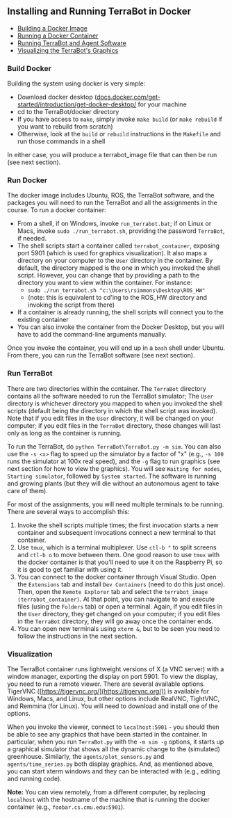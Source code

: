 ## Installing and Running TerraBot in Docker ##
- [Building a Docker Image](#Build_Docker)
- [Running a Docker Container](#Run_Docker)
- [Running TerraBot and Agent Software](#Run_TerraBot)
- [Visualizing the TerraBot's Graphics](#Visualization)

### Build Docker ###
Building the system using docker is very simple:
* Download docker desktop ([docs.docker.com/get-started/introduction/get-docker-desktop/](https://docs.docker.com/get-started/introduction/get-docker-desktop/) for your machine
* cd to the TerraBot/docker directory
* If you have access to `make`, simply invoke `make build` (or `make rebuild` if you want to rebuild from scratch)
* Otherwise, look at the `build` or `rebuild` instructions in the `Makefile` and run those commands in a shell

In either case, you will produce a terrabot_image file that can then be run (see next section).

### Run Docker ###
The docker image includes Ubuntu, ROS, the TerraBot software, and the packages you will need to run the TerraBot and all the assignments in the course.  To run a docker container:
* From a shell, if on Windows, invoke `run_terrabot.bat`; if on Linux or Macs, invoke `sudo ./run_terrabot.sh`, providing the password `TerraBot`, if needed.
* The shell scripts start a container called `terrabot_container`, exposing port 5901 (which is used for graphics visualization).  It also maps a directory on your computer to the `User` directory in the container.  By default, the directory mapped is the one in which you invoked the shell script.  However, you can change that by providing a path to the directory you want to view within the container.  For instance:
  * `sudo ./run_terrabot.sh "c:\Users\rsimmons\Desktop\ROS_HW"`
  * (note: this is equivalent to cd'ing to the ROS_HW directory and invoking the script from there)
* If a container is already running, the shell scripts will connect you to the existing container
* You can also invoke the container from the Docker Desktop, but you will have to add the command-line arguments manually.

Once you invoke the container, you will end up in a `bash` shell under Ubuntu.  From there, you can run the TerraBot software (see next section).

### Run TerraBot ###
There are two directories within the container.  The `TerraBot` directory contains all the software needed to run the TerraBot simulator; The `User` directory is whichever directory you mapped to when you invoked the shell scripts (default being the directory in which the shell script was invoked).  Note that if you edit files in the `User` directory, it will be changed on your computer; if you edit files in the `TerraBot` directory, those changes will last only as long as the container is running.

To run the TerraBot, do `python TerraBot\TerraBot.py -m sim`.  You can also use the `-s <x>` flag to speed up the simulator by a factor of "x" (e.g., `-s 100` runs the simulator at 100x real speed), and the `-g` flag to run graphics (see next section for how to view the graphics).  You will see `Waiting for nodes`, `Starting simulator`, followed by `System started`.  The software is running and growing plants (but they will die without an autonomous agent to take care of them).

For most of the assignments, you will need multiple terminals to be running.  There are several ways to accomplish this:
1. Invoke the shell scripts multiple times; the first invocation starts a new container and subsequent invocations connect a new terminal to that container.
2. Use `tmux`, which is a terminal multiplexer.  Use `ctl-b "` to split screens and `ctl-b o` to move between them.  One good reason to use `tmux` with the docker container is that you'll need to use it on the Raspberry Pi, so it is good to get familiar with using it.
3. You can connect to the docker container through Visual Studio.  Open the `Extensions` tab and install `Dev Containers` (need to do this just once).  Then, open the `Remote Explorer` tab and select the `terrabot_image (terrabot_container)`. At that point, you can navigate to and execute files (using the `Folders` tab) or open a terminal.  Again, if you edit files in the `User` directory, they get changed on your computer; if you edit files in the `TerraBot` directory, they will go away once the container ends.
4. You can open new terminals using `xterm &`, but to be seen you need to follow the instructions in the next section.

### Visualization ###
The TerraBot container runs lightweight versions of X (a VNC server) with a window manager, exporting the display on port 5901. To view the display, you need to run a remote viewer.  There are several available options. TigerVNC ([https://tigervnc.org/](https://tigervnc.org/)) is available for Windows, Macs, and Linux, but other options include RealVNC, TightVNC, and Remmina (for Linux).  You will need to download and install one of the options.

When you invoke the viewer, connect to `localhost:5901` - you should then be able to see any graphics that have been started in the container.  In particular, when you run `TerraBot.py` with the `-m sim -g` options, it starts up a graphical simulator that shows all the dynamic change to the (simulated) greenhouse.  Similarly, the `agents/plot_sensors.py` and `agents/time_series.py` both display graphics.  And, as mentioned above, you can start xterm windows and they can be interacted with (e.g., editing and running code).

**Note:** You can view remotely, from a different computer, by replacing `localhost` with the hostname of the machine that is running the docker container (e.g., `foobar.cs.cmu.edu:5901`).


